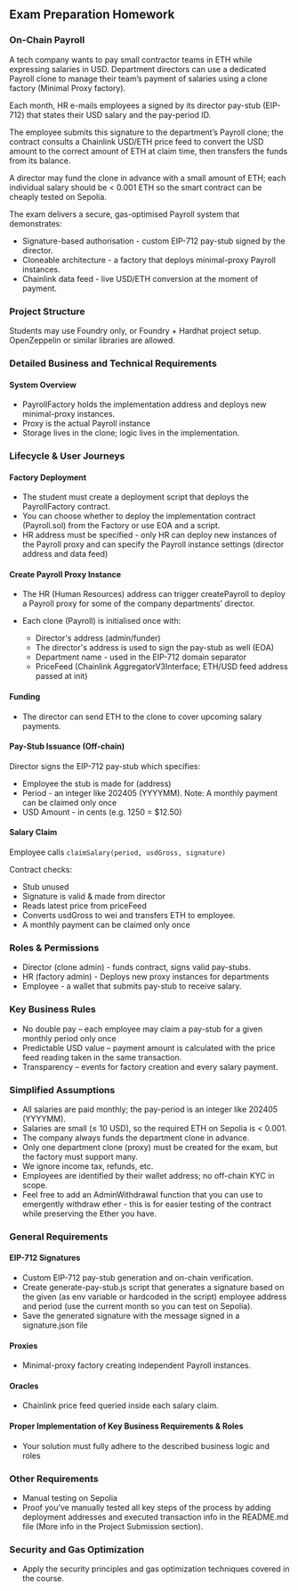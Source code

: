 ## Exam Preparation Homework

### On-Chain Payroll

A tech company wants to pay small contractor teams in ETH while expressing salaries in USD. 
Department directors can use a dedicated Payroll clone to manage their team’s payment of salaries
using a clone factory (Minimal Proxy factory).

Each month, HR e-mails employees a signed by its director pay-stub (EIP-712)
that states their USD salary and the pay-period ID.

The employee submits this signature to the department’s Payroll clone; 
the contract consults a Chainlink USD/ETH price feed to convert the USD amount to the correct amount
of ETH at claim time, then transfers the funds from its balance.

A director may fund the clone in advance with a small amount of ETH; 
each individual salary should be < 0.001 ETH so the smart contract can be cheaply tested on Sepolia.

The exam delivers a secure, gas-optimised Payroll system that demonstrates:

* Signature-based authorisation - custom EIP-712 pay-stub signed by the director.
* Cloneable architecture - a factory that deploys minimal-proxy Payroll instances.
* Chainlink data feed - live USD/ETH conversion at the moment of payment.

### Project Structure

Students may use Foundry only, or Foundry + Hardhat project setup. 
OpenZeppelin or similar libraries are allowed.

### Detailed Business and Technical Requirements

#### System Overview

* PayrollFactory holds the implementation address and deploys new minimal-proxy instances.
* Proxy is the actual Payroll instance
* Storage lives in the clone; logic lives in the implementation.

### Lifecycle & User Journeys

#### Factory Deployment

* The student must create a deployment script that deploys the PayrollFactory contract.
* You can choose whether to deploy the implementation contract (Payroll.sol) from the Factory or use EOA and a script.
* HR address must be specified - only HR can deploy new instances of the Payroll proxy 
  and can specify the Payroll instance settings (director address and data feed)

#### Create Payroll Proxy Instance

* The HR (Human Resources) address can trigger createPayroll to deploy a Payroll proxy for some of the company departments’ director.
* Each clone (Payroll) is initialised once with:

  * Director's address (admin/funder)
  * The director's address is used to sign the pay-stub as well (EOA)
  * Department name - used in the EIP-712 domain separator
  * PriceFeed (Chainlink AggregatorV3Interface; ETH/USD feed address passed at init)

#### Funding

* The director can send ETH to the clone to cover upcoming salary payments.

#### Pay-Stub Issuance (Off-chain)

Director signs the EIP-712 pay-stub which specifies:

* Employee the stub is made for (address)
* Period - an integer like 202405 (YYYYMM). Note: A monthly payment can be claimed only once
* USD Amount - in cents (e.g. 1250 = \$12.50)

#### Salary Claim

Employee calls `claimSalary(period, usdGross, signature)`

Contract checks:

* Stub unused
* Signature is valid & made from director
* Reads latest price from priceFeed
* Converts usdGross to wei and transfers ETH to employee.
* A monthly payment can be claimed only once

### Roles & Permissions

* Director (clone admin) - funds contract, signs valid pay-stubs.
* HR (factory admin) - Deploys new proxy instances for departments
* Employee - a wallet that submits pay-stub to receive salary.

### Key Business Rules

* No double pay – each employee may claim a pay-stub for a given monthly period only once
* Predictable USD value – payment amount is calculated with the price feed reading taken in the same transaction.
* Transparency – events for factory creation and every salary payment.

### Simplified Assumptions

* All salaries are paid monthly; the pay-period is an integer like 202405 (YYYYMM).
* Salaries are small (≤ 10 USD), so the required ETH on Sepolia is < 0.001.
* The company always funds the department clone in advance.
* Only one department clone (proxy) must be created for the exam, but the factory must support many.
* We ignore income tax, refunds, etc.
* Employees are identified by their wallet address; no off-chain KYC in scope.
* Feel free to add an AdminWithdrawal function that you can use to emergently withdraw ether - this is for easier testing of the contract while preserving the Ether you have.

### General Requirements

#### EIP-712 Signatures

* Custom EIP-712 pay-stub generation and on-chain verification.
* Create generate-pay-stub.js script that generates a signature based on the given (as env variable or hardcoded in the script) employee address and period (use the current month so you can test on Sepolia).
* Save the generated signature with the message signed in a signature.json file

#### Proxies

* Minimal-proxy factory creating independent Payroll instances.

#### Oracles

* Chainlink price feed queried inside each salary claim.

#### Proper Implementation of Key Business Requirements & Roles

* Your solution must fully adhere to the described business logic and roles

### Other Requirements

* Manual testing on Sepolia
* Proof you’ve manually tested all key steps of the process by adding deployment addresses and executed transaction info in the README.md file (More info in the Project Submission section).

### Security and Gas Optimization

* Apply the security principles and gas optimization techniques covered in the course.